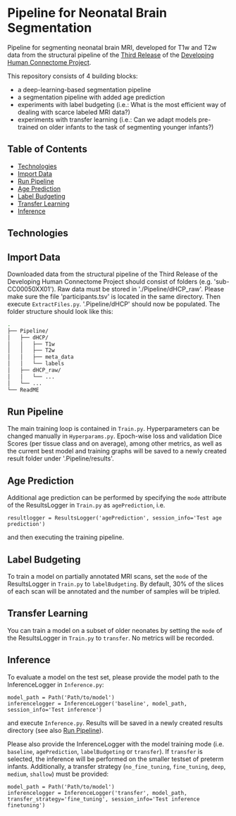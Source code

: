 
# Pipeline for Neonatal Brain Segmentation 

Pipeline for segmenting neonatal brain MRI, developed for T1w and T2w data from the structural pipeline of the [Third Release](https://biomedia.github.io/dHCP-release-notes/) of the [Developing Human Connectome Project](http://www.developingconnectome.org/project/). 

This repository consists of 4 building blocks: 

* a deep-learning-based segmentation pipeline 
* a segmentation pipeline with added age prediction 
* experiments with label budgeting (i.e.: What is the most efficient way of dealing with scarce labeled MRI data?)
* experiments with transfer learning (i.e.: Can we adapt models pre-trained on older infants to the task of segmenting younger infants?)

## Table of Contents

* [Technologies](#technologies)
* [Import Data](#importdata)
* [Run Pipeline](#runpipeline)
* [Age Prediction](#ageprediction)
* [Label Budgeting](#labelbudgeting)
* [Transfer Learning](#transferlearning)
* [Inference](#inference)

## Technologies

## Import Data

Downloaded data from the structural pipeline of the Third Release of the Developing Human Connectome Project should consist of folders (e.g. 'sub-CC00050XX01'). 
Raw data must be stored in './Pipeline/dHCP_raw'. Please make sure the file 'participants.tsv' is located in the same directory. Then execute `ExtractFiles.py`. '.Pipeline/dHCP' should now be populated. The folder structure should look like this:

```bash
.
├── Pipeline/
│   ├── dHCP/
│   │   ├── T1w
│   │   ├── T2w
│   │   ├── meta_data
│   │   └── labels
│   ├── dHCP_raw/
│   │   └── ...
│   └── ...
└── ReadME
```

## Run Pipeline

The main training loop is contained in `Train.py`. Hyperparameters can be changed manually in `Hyperparams.py`. Epoch-wise loss and validation Dice Scores (per tissue class and on average), among other metrics, as well as the current best model and training graphs will be saved to a newly created result folder under '.Pipeline/results'.

## Age Prediction

Additional age prediction can be performed by specifying the `mode` attribute of the ResultsLogger in `Train.py` as `agePrediction`, i.e.

```
resultlogger = ResultsLogger('agePrediction', session_info='Test age prediction')
```  
and then executing the training pipeline. 

## Label Budgeting

To train a model on partially annotated MRI scans, set the `mode` of the ResultsLogger in `Train.py` to `labelBudgeting`. By default, 30% of the slices of each scan will be annotated and the number of samples will be tripled. 

## Transfer Learning

You can train a model on a subset of older neonates by setting the `mode` of the ResultsLogger in `Train.py` to `transfer`. No metrics will be recorded. 

## Inference

To evaluate a model on the test set, please provide the model path to the InferenceLogger in `Inference.py`:

```
model_path = Path('Path/to/model')
inferencelogger = InferenceLogger('baseline', model_path, session_info='Test inference')
```
and execute `Inference.py`. Results will be saved in a newly created results directory (see also [Run Pipeline](runpipeline)). 

Please also provide the InferenceLogger with the model training mode (i.e. `baseline`, `agePrediction`, `labelBudgeting` or `transfer`). If `transfer` is selected, the inference will be performed on the smaller testset of preterm infants. Additionally, a transfer strategy (`no_fine_tuning`, `fine_tuning`, `deep`, `medium`, `shallow`) must be provided:

```
model_path = Path('Path/to/model')
inferencelogger = InferenceLogger('transfer', model_path, transfer_strategy='fine_tuning', session_info='Test inference finetuning')
```

